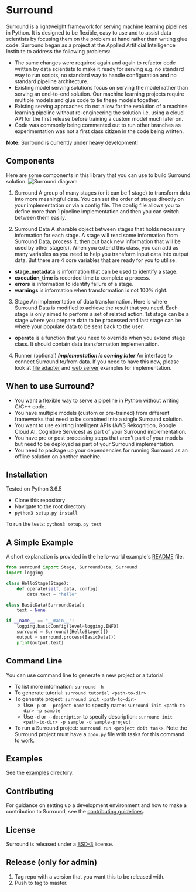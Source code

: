 # Surround

Surround is a lightweight framework for serving machine learning pipelines in Python. It is designed to be flexible, easy to use and to assist data scientists by focusing them on the problem at hand rather than writing glue code. Surround began as a project at the Applied Artificial Intelligence Institute to address the following problems:

* The same changes were required again and again to refactor code written by data scientists to make it ready for serving e.g. no standard way to run scripts, no standard way to handle configuration and no standard pipeline architecture.
* Existing model serving solutions focus on serving the model rather than serving an end-to-end solution. Our machine learning projects require multiple models and glue code to tie these models together.
* Existing serving approaches do not allow for the evolution of a machine learning pipeline without re-engineering the solution i.e. using a cloud API for the first release before training a custom model much later on.
* Code was commonly being commented out to run other branches as experimentation was not a first class citizen in the code being written.

**Note:** Surround is currently under heavy development!

## Components
Here are some components in this library that you can use to build Surround solution. ![Surround diagram](docs/flow-diagram.png)

1. Surround
A group of many stages (or it can be 1 stage) to transform data into more meaningful data. You can set the order of stages directly on your implementation or via a config file. The config file allows you to define more than 1 pipeline implementation and then you can switch between them easily.

2. Surround Data
A sharable object between stages that holds necessary information for each stage. A stage will read some information from Surround Data, process it, then put back new information that will be used by other stage(s). When you extend this class, you can add as many variables as you need to help you transform input data into output data. But there are 4 core variables that are ready for you to utilise:
* **stage_metadata** is information that can be used to identify a stage.
* **execution_time** is recorded time to complete a process.
* **errors** is information to identify failure of a stage.
* **warnings** is information when transformation is not 100% right.

3. Stage
An implementation of data transformation. Here is where Surround Data is modified to achieve the result that you need. Each stage is only aimed to perform a set of related action. 1st stage can be a stage where you prepare data to be processed and last stage can be where your populate data to be sent back to the user.
* **operate** is a function that you need to override when you extend stage class. It should contain data transformation implementation.

4. Runner (optional) ***Implementation is coming later***
An interface to connect Surround to/from data. If you need to have this now, please look at [file adapter](examples/file-adapter) and [web server](examples/web-server) examples for implementation.

## When to use Surround?

* You want a flexible way to serve a pipeline in Python without writing C/C++ code.
* You have multiple models (custom or pre-trained) from different frameworks that need to be combined into a single Surround solution.
* You want to use existing intelligent APIs (AWS Rekognition, Google Cloud AI, Cognitive Services) as part of your Surround implementation.
* You have pre or post processing steps that aren't part of your models but need to be deployed as part of your Surround implementation.
* You need to package up your dependencies for running Surround as an offline solution on another machine.

## Installation

Tested on Python 3.6.5

* Clone this repository
* Navigate to the root directory
* `python3 setup.py install`

To run the tests: `python3 setup.py test`

## A Simple Example

A short explanation is provided in the hello-world example's [README](examples/hello-world/) file.
```python
from surround import Stage, SurroundData, Surround
import logging

class HelloStage(Stage):
    def operate(self, data, config):
        data.text = "hello"

class BasicData(SurroundData):
    text = None

if __name__ == "__main__":
    logging.basicConfig(level=logging.INFO)
    surround = Surround([HelloStage()])
    output = surround.process(BasicData())
    print(output.text)
```

## Command Line
You can use command line to generate a new project or a tutorial.

- To list more information: `surround -h`
- To generate tutorial: `surround tutorial <path-to-dir>`
- To generate project: `surround init <path-to-dir>`
  - Use `-p` or `--project-name` to specify name: `surround init <path-to-dir> -p sample`
  - Use `-d` or `--description` to specify description: `surround init <path-to-dir> -p sample -d sample-project`
- To run a Surround project: `surround run <project doit task>`. Note the Surround project must have a `dodo.py` file with tasks for this command to work.

## Examples

See the [examples](https://github.com/dstil/surround/tree/master/examples) directory.

## Contributing

For guidance on setting up a development environment and how to make a contribution to Surround, see the [contributing guidelines](docs/CONTRIBUTING.md).


## License

Surround is released under a [BSD-3](https://opensource.org/licenses/BSD-3-Clause) license.

## Release (only for admin)
1. Tag repo with a version that you want this to be released with.
2. Push to tag to master.
